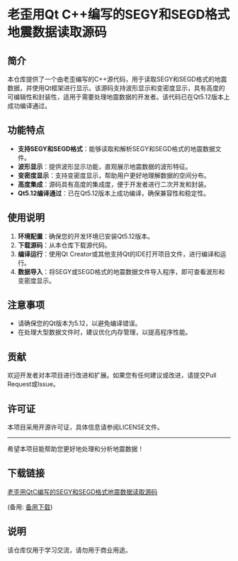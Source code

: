 # 老歪用Qt C++编写的SEGY和SEGD格式地震数据读取源码

## 简介
本仓库提供了一个由老歪编写的C++源代码，用于读取SEGY和SEGD格式的地震数据，并使用Qt框架进行显示。该源码支持波形显示和变密度显示，具有高度的可编辑性和封装性，适用于需要处理地震数据的开发者。该代码已在Qt5.12版本上成功编译通过。

## 功能特点
- **支持SEGY和SEGD格式**：能够读取和解析SEGY和SEGD格式的地震数据文件。
- **波形显示**：提供波形显示功能，直观展示地震数据的波形特征。
- **变密度显示**：支持变密度显示，帮助用户更好地理解数据的空间分布。
- **高度集成**：源码具有高度的集成度，便于开发者进行二次开发和封装。
- **Qt5.12编译通过**：已在Qt5.12版本上成功编译，确保兼容性和稳定性。

## 使用说明
1. **环境配置**：确保您的开发环境已安装Qt5.12版本。
2. **下载源码**：从本仓库下载源代码。
3. **编译运行**：使用Qt Creator或其他支持Qt的IDE打开项目文件，进行编译和运行。
4. **数据导入**：将SEGY或SEGD格式的地震数据文件导入程序，即可查看波形和变密度显示。

## 注意事项
- 请确保您的Qt版本为5.12，以避免编译错误。
- 在处理大型数据文件时，建议优化内存管理，以提高程序性能。

## 贡献
欢迎开发者对本项目进行改进和扩展。如果您有任何建议或改进，请提交Pull Request或Issue。

## 许可证
本项目采用开源许可证，具体信息请参阅LICENSE文件。

---

希望本项目能帮助您更好地处理和分析地震数据！

## 下载链接
[老歪用QtC编写的SEGY和SEGD格式地震数据读取源码](https://pan.quark.cn/s/a737b2f0ff22) 

(备用: [备用下载](https://pan.baidu.com/s/1B-35RxhECasA74disVEQYg?pwd=1234))

## 说明

该仓库仅用于学习交流，请勿用于商业用途。

